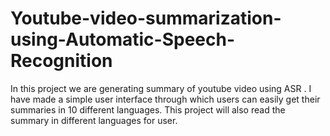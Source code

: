 # Youtube-video-summarization-using-Automatic-Speech-Recognition
 In this project we are generating summary of youtube video  using ASR . I have made a simple user  interface  through which users can easily get their summaries in  10 different languages. This project will also read the summary in  different languages for user.

